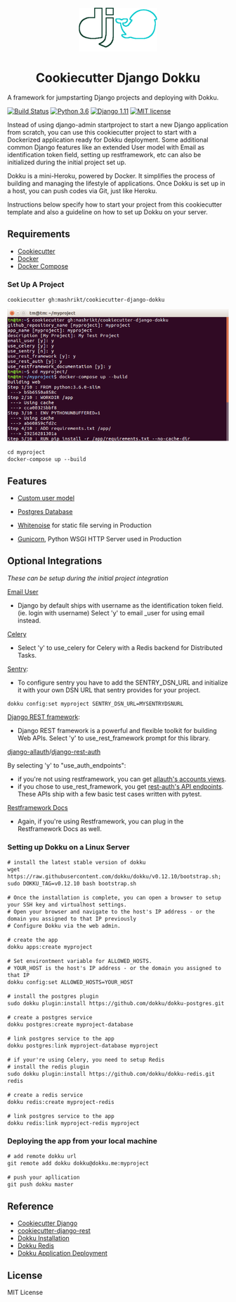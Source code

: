 <p align="center">
  <a href="#"><img src="/media/django-dokku.png" height=100/></a>
</p>

<h1 align="center">
  Cookiecutter Django Dokku
</h1>

A framework for jumpstarting Django projects and deploying with Dokku.

[![Build Status](https://travis-ci.org/mashrikt/cookiecutter-django-dokku.svg?branch=master)](https://travis-ci.org/mashrikt/cookiecutter-django-dokku)
[![Python 3.6](https://img.shields.io/badge/Python-3.6-blue.svg)](https://www.python.org/downloads/release/python-360/)
[![Django 1.11](https://img.shields.io/badge/Django-1.11-lightgrey.svg)](https://docs.djangoproject.com/en/2.1/releases/1.11/)
[![MIT license](https://img.shields.io/badge/License-MIT-blue.svg)](https://lbesson.mit-license.org/)

Instead of using django-admin startproject to start a new Django application from scratch, you can use this
cookiecutter project to start with a Dockerized application ready for Dokku deployment. Some additional common Django
features like an extended User model with Email as identification token field, setting up restframework, etc can also be
initialized during the initial project set up.

Dokku is a mini-Heroku, powered by Docker. It simplifies the process of building and managing the lifestyle of
applications. Once Dokku is set up in a host, you can push codes via Git, just like Heroku.

Instructions below specify how to start your project from this cookiecutter template and also a guideline on how to set
up Dokku on your server.

## Requirements

* [Cookiecutter](https://cookiecutter.readthedocs.io/en/latest/installation.html)
* [Docker](https://docs.docker.com/install/)
* [Docker Compose]( https://docs.docker.com/compose/install/)


### Set Up A Project
```
cookiecutter gh:mashrikt/cookiecutter-django-dokku
```
![Alt text](/media/terminalsession.png)
```
cd myproject
docker-compose up --build
```


## Features
* [Custom user model](https://docs.djangoproject.com/en/2.0/topics/auth/customizing/#specifying-a-custom-user-model)

* [Postgres Database](https://www.postgresql.org/)

* [Whitenoise](http://whitenoise.evans.io/en/stable/) for static file serving in Production

* [Gunicorn](http://gunicorn.org/), Python WSGI HTTP Server used in Production


## Optional Integrations
*These can be setup during the initial project integration*

[Email User](https://docs.djangoproject.com/en/1.11/topics/auth/customizing/#substituting-a-custom-user-model)

* Django by default ships with username as the identification token field. (ie. login with username)
Select 'y' to email _user for using email instead.


[Celery](http://www.celeryproject.org/)

* Select 'y' to use_celery for Celery with a Redis backend for Distributed Tasks.


[Sentry](https://sentry.io):

* To configure sentry you have to add the SENTRY_DSN_URL and
initialize it with your own DSN URL that sentry provides for your project.

```
dokku config:set myproject SENTRY_DSN_URL=MYSENTRYDSNURL
```

[Django REST framework](http://www.django-rest-framework.org/):

* Django REST framework is a powerful and flexible toolkit for building Web APIs.
Select 'y' to use_rest_framework prompt for this library.


[django-allauth](http://django-allauth.readthedocs.io/en/latest/installation.html)/[django-rest-auth](https://django-rest-auth.readthedocs.io/en/latest/)

By selecting 'y' to "use_auth_endpoints":
* if you're not using restframework, you can get [allauth's accounts views](https://django-allauth.readthedocs.io/en/latest/views.html).
* if you chose to use_rest_framework, you get [rest-auth's API endpoints](http://django-rest-auth.readthedocs.io/en/latest/api_endpoints.html).
These APIs ship with a few basic test cases written with pytest.


[Restframework Docs](http://www.django-rest-framework.org/topics/documenting-your-api/)

* Again, if you're using Restframework, you can plug in the Restframework Docs as well.


### Setting up Dokku on a Linux Server
```
# install the latest stable version of dokku
wget https://raw.githubusercontent.com/dokku/dokku/v0.12.10/bootstrap.sh;
sudo DOKKU_TAG=v0.12.10 bash bootstrap.sh

# Once the installation is complete, you can open a browser to setup your SSH key and virtualhost settings. 
# Open your browser and navigate to the host's IP address - or the domain you assigned to that IP previously
# Configure Dokku via the web admin.

# create the app
dokku apps:create myproject

# Set environtment variable for ALLOWED_HOSTS. 
# YOUR_HOST is the host's IP address - or the domain you assigned to that IP
dokku config:set ALLOWED_HOSTS=YOUR_HOST

# install the postgres plugin
sudo dokku plugin:install https://github.com/dokku/dokku-postgres.git

# create a postgres service
dokku postgres:create myproject-database

# link postgres service to the app
dokku postgres:link myproject-database myproject

# if your're using Celery, you need to setup Redis
# install the redis plugin
sudo dokku plugin:install https://github.com/dokku/dokku-redis.git redis

# create a redis service
dokku redis:create myproject-redis

# link postgres service to the app
dokku redis:link myproject-redis myproject

```

### Deploying the app from your local machine
```
# add remote dokku url 
git remote add dokku dokku@dokku.me:myproject

# push your apllication 
git push dokku master
```

## Reference
* [Cookiecutter Django](https://github.com/pydanny/cookiecutter-django/)
* [cookiecutter-django-rest](https://github.com/agconti/cookiecutter-django-rest)
* [Dokku Installation](https://github.com/dokku/dokku/blob/master/docs/getting-started/installation.md)
* [Dokku Redis](https://github.com/dokku/dokku-redis)
* [Dokku Application Deployment](http://dokku.viewdocs.io/dokku/deployment/application-deployment/)


## License

   MIT License
